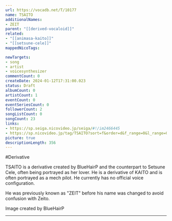```yaml
---
url: https://vocadb.net/T/10177
name: TSAITO
additionalNames: 
- ZEIT
parent: "[[derived-vocaloid]]"
related:
- "[[animasa-kaito]]"
- "[[setsune-cele]]"
mappedNicoTags:

newTargets:
- song
- artist
- voicesynthesizer
commentCount: 0
createDate: 2024-01-12T17:31:00.023
status: Draft
albumCount: 0
artistCount: 1
eventCount: 0
eventSeriesCount: 0
followerCount: 2
songListCount: 0
songCount: 23
links: 
- https://sp.seiga.nicovideo.jp/seiga/#!/im2466445
- https://sp.nicovideo.jp/tag/TSAITO?sort=f&order=d&f_range=0&l_range=0&genre=
picture: true
descriptionLength: 356
---
```


#Derivative

TSAITO is a derivative created by BlueHairP and the counterpart to Setsune Cele, often being portrayed as her lover. He is a derivative of KAITO and is often portrayed as a mech pilot. He currently has no official voice configuration.

He was previously known as "ZEIT" before his name was changed to avoid confusion with Zeito.

Image created by BlueHairP

---

